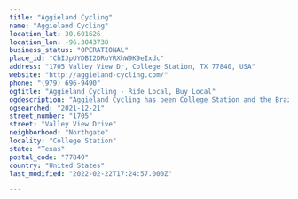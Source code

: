 ```yaml
---
title: "Aggieland Cycling"
name: "Aggieland Cycling"
location_lat: 30.601626
location_lon: -96.3043738
business_status: "OPERATIONAL"
place_id: "ChIJpUYDBI2DRoYRXhW9K9eIxdc"
address: "1705 Valley View Dr, College Station, TX 77840, USA"
website: "http://aggieland-cycling.com/"
phone: "(979) 696-9490"
ogtitle: "Aggieland Cycling - Ride Local, Buy Local"
ogdescription: "Aggieland Cycling has been College Station and the Brazos Valley&rsquo;s complete bicycle source for sales and service for over 20 years."
ogsearched: "2021-12-21"
street_number: "1705"
street: "Valley View Drive"
neighborhood: "Northgate"
locality: "College Station"
state: "Texas"
postal_code: "77840"
country: "United States"
last_modified: "2022-02-22T17:24:57.000Z"

---
```

